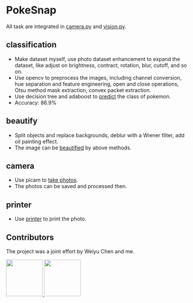 # PokeSnap

All task are integrated in [camera.py](final/camera.py) and [vision.py](final/vision.py).

## classification
- Make dataset myself, use photo dataset enhancement to expand the dataset, like adjust on brightness, contract, rotation, blur, cutoff, and so on.
- Use opencv to preprocess the images, including channel conversion, hue separation and feature engineering, open and close operations, Otsu method mask extraction, convex packet extraction.
- Use decision tree and adaboost to [predict](adaboost/predict.py) the class of pokemon.
- Accuracy: 86.9%

## beautify
- Split objects and replace backgrounds, deblur with a Wiener filter, add oil painting effect.
- The image can be [beautified](beauty/main.py) by above methods.

## camera
- Use picam to [take photos](camera/camera.py).
- The photos can be saved and processed then.

## printer
- Use [printer](camera/printer_test.py) to print the photo.

## Contributors

The project was a joint effort by Weiyu Chen and me.

<a href="https://github.com/Wendy-Ying">
  <img src="https://avatars.githubusercontent.com/u/143325815?v=4" width="100" />
</a>

<a href="https://github.com/VivianChencwy">
  <img src="https://avatars.githubusercontent.com/u/128114805?v=4"  width="100"/>
</a>
